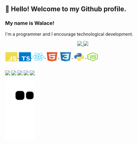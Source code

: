 ## 👋 Hello! Welcome to my Github profile.
### My name is Walace!

I'm a programmer and I encourage technological development.

<div align="center">
  <a href="https://github.com/RodriguesWall">
  
  <img height="180em" src="https://github-readme-stats.vercel.app/api?username=rodrigueswall&show_icons=true&theme=dracula&include_all_commits=true&count_private=true"/>
  
  <img height="180em" src="https://github-readme-stats.vercel.app/api/top-langs/?username=rodrigueswall&layout=compact&langs_count=7&theme=dracula"/>
  
</div>

<div style="display: inline_block"><br>
  <img align="center" alt="Wall-Js" height="30" width="40" src="https://raw.githubusercontent.com/devicons/devicon/master/icons/javascript/javascript-plain.svg">
  <img align="center" alt="Wall-Ts" height="30" width="40" src="https://raw.githubusercontent.com/devicons/devicon/master/icons/typescript/typescript-plain.svg">
  <img align="center" alt="Wall-React" height="30" width="40" src="https://raw.githubusercontent.com/devicons/devicon/master/icons/react/react-original.svg">
  <img align="center" alt="Wall-HTML" height="30" width="40" src="https://raw.githubusercontent.com/devicons/devicon/master/icons/html5/html5-original.svg">
  <img align="center" alt="Wall-CSS" height="30" width="40" src="https://raw.githubusercontent.com/devicons/devicon/master/icons/css3/css3-original.svg">
  <img align="center" alt="Wall-Python" height="30" width="40" src="https://raw.githubusercontent.com/devicons/devicon/master/icons/python/python-original.svg">
  <img align="center" alt="Wall-Node" height="30" width="40" src="https://github.com/devicons/devicon/blob/master/icons/nodejs/nodejs-plain.svg">
  
 
  
</div>


  ##
 
<div> 
  <a href="https://www.youtube.com/channel/UClmvm9-sAtrwI9MUfdMHsiw" target="_blank"><img src="https://img.shields.io/badge/YouTube-FF0000?style=for-the-badge&logo=youtube&logoColor=white" target="_blank"></a>
  <a href="https://www.instagram.com/rodrigues_wall/" target="_blank"><img src="https://img.shields.io/badge/-Instagram-%23E4405F?style=for-the-badge&logo=instagram&logoColor=white" target="_blank"></a>
 	<a href="https://www.twitch.tv/oalmaseboza" target="_blank"><img src="https://img.shields.io/badge/Twitch-9146FF?style=for-the-badge&logo=twitch&logoColor=white" target="_blank"></a>
  <a href = "mailto:rodrigues@portalctech.com.br"><img src="https://img.shields.io/badge/-Gmail-%23333?style=for-the-badge&logo=gmail&logoColor=white" target="_blank"></a>
  <a href="https://www.linkedin.com/in/walace-rodrigues-a76703158/" target="_blank"><img src="https://img.shields.io/badge/-LinkedIn-%230077B5?style=for-the-badge&logo=linkedin&logoColor=white" target="_blank"></a> 
 
  ![Snake animation](https://github.com/rafaballerini/rafaballerini/blob/output/github-contribution-grid-snake.svg)
 
</div>
